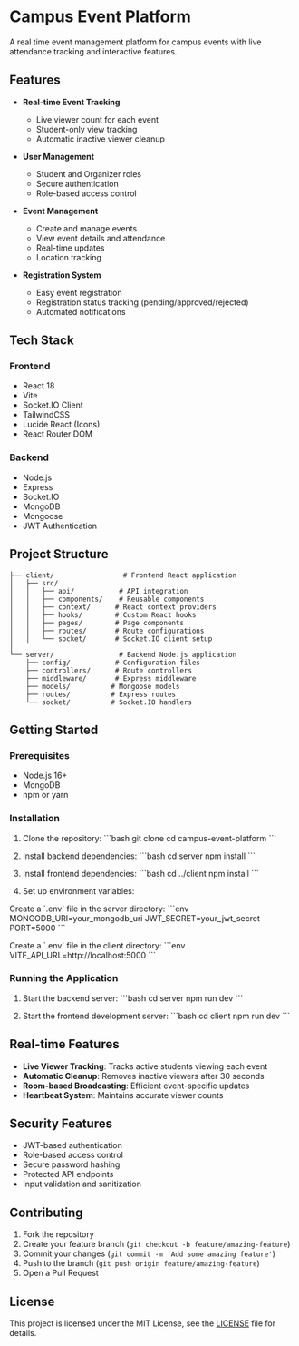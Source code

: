 # Campus Event Platform

A real time event management platform for campus events with live attendance tracking and interactive features.

## Features

- **Real-time Event Tracking**
  - Live viewer count for each event
  - Student-only view tracking
  - Automatic inactive viewer cleanup

- **User Management**
  - Student and Organizer roles
  - Secure authentication
  - Role-based access control

- **Event Management**
  - Create and manage events
  - View event details and attendance
  - Real-time updates
  - Location tracking

- **Registration System**
  - Easy event registration
  - Registration status tracking (pending/approved/rejected)
  - Automated notifications

## Tech Stack

### Frontend
- React 18
- Vite
- Socket.IO Client
- TailwindCSS
- Lucide React (Icons)
- React Router DOM

### Backend
- Node.js
- Express
- Socket.IO
- MongoDB
- Mongoose
- JWT Authentication

## Project Structure

```
├── client/                 # Frontend React application
│   ├── src/
│   │   ├── api/           # API integration
│   │   ├── components/    # Reusable components
│   │   ├── context/      # React context providers
│   │   ├── hooks/        # Custom React hooks
│   │   ├── pages/        # Page components
│   │   ├── routes/       # Route configurations
│   │   └── socket/       # Socket.IO client setup
│   
└── server/                # Backend Node.js application
    ├── config/           # Configuration files
    ├── controllers/      # Route controllers
    ├── middleware/       # Express middleware
    ├── models/          # Mongoose models
    ├── routes/          # Express routes
    └── socket/          # Socket.IO handlers
```

## Getting Started

### Prerequisites
- Node.js 16+
- MongoDB
- npm or yarn

### Installation

1. Clone the repository:
\`\`\`bash
git clone <repository-url>
cd campus-event-platform
\`\`\`

2. Install backend dependencies:
\`\`\`bash
cd server
npm install
\`\`\`

3. Install frontend dependencies:
\`\`\`bash
cd ../client
npm install
\`\`\`

4. Set up environment variables:

Create a \`.env\` file in the server directory:
\`\`\`env
MONGODB_URI=your_mongodb_uri
JWT_SECRET=your_jwt_secret
PORT=5000
\`\`\`

Create a \`.env\` file in the client directory:
\`\`\`env
VITE_API_URL=http://localhost:5000
\`\`\`

### Running the Application

1. Start the backend server:
\`\`\`bash
cd server
npm run dev
\`\`\`

2. Start the frontend development server:
\`\`\`bash
cd client
npm run dev
\`\`\`

## Real-time Features

- **Live Viewer Tracking**: Tracks active students viewing each event
- **Automatic Cleanup**: Removes inactive viewers after 30 seconds
- **Room-based Broadcasting**: Efficient event-specific updates
- **Heartbeat System**: Maintains accurate viewer counts

## Security Features

- JWT-based authentication
- Role-based access control
- Secure password hashing
- Protected API endpoints
- Input validation and sanitization

## Contributing

1. Fork the repository
2. Create your feature branch (`git checkout -b feature/amazing-feature`)
3. Commit your changes (`git commit -m 'Add some amazing feature'`)
4. Push to the branch (`git push origin feature/amazing-feature`)
5. Open a Pull Request

## License

This project is licensed under the MIT License, see the [LICENSE](LICENSE) file for details.
